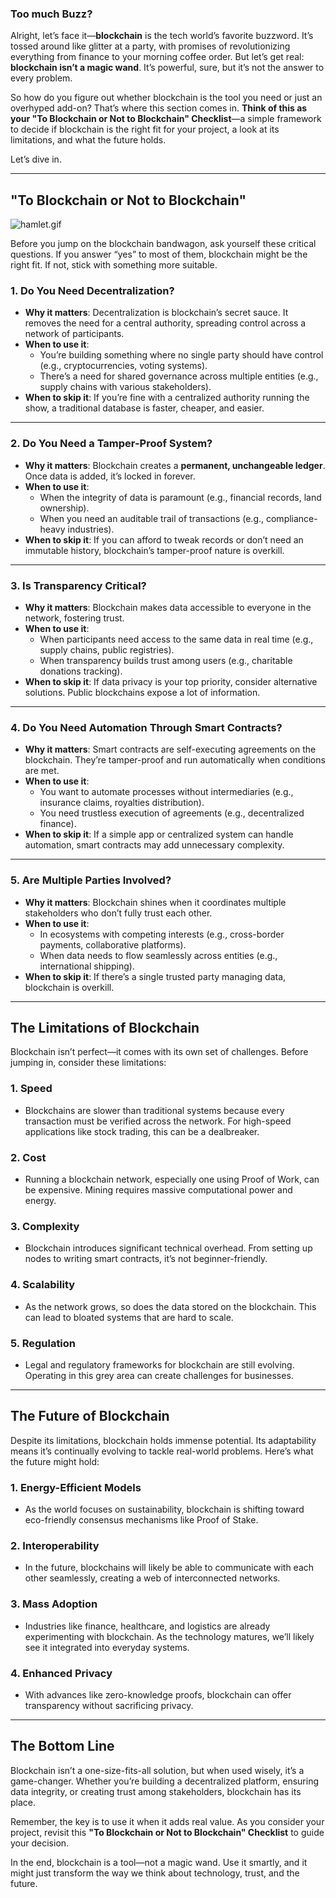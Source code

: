 ### Too much Buzz?

Alright, let’s face it—**blockchain** is the tech world’s favorite buzzword. It’s tossed around like glitter at a party, with promises of revolutionizing everything from finance to your morning coffee order. But let’s get real: **blockchain isn’t a magic wand**. It’s powerful, sure, but it’s not the answer to every problem.

So how do you figure out whether blockchain is the tool you need or just an overhyped add-on? That’s where this section comes in. **Think of this as your "To Blockchain or Not to Blockchain" Checklist**—a simple framework to decide if blockchain is the right fit for your project, a look at its limitations, and what the future holds.

Let’s dive in.

---

## **"To Blockchain or Not to Blockchain"**

![hamlet.gif](https://raw.githubusercontent.com/The-Web3-Compass/web3-compass-data-repository/refs/heads/main/basecamp/blockchain-starterpack/images/when-to-use-blockchain/guide/hamlet.gif)

Before you jump on the blockchain bandwagon, ask yourself these critical questions. If you answer “yes” to most of them, blockchain might be the right fit. If not, stick with something more suitable.

### **1. Do You Need Decentralization?**

- **Why it matters**: Decentralization is blockchain’s secret sauce. It removes the need for a central authority, spreading control across a network of participants.
- **When to use it**:
    - You’re building something where no single party should have control (e.g., cryptocurrencies, voting systems).
    - There’s a need for shared governance across multiple entities (e.g., supply chains with various stakeholders).
- **When to skip it**: If you’re fine with a centralized authority running the show, a traditional database is faster, cheaper, and easier.

---

### **2. Do You Need a Tamper-Proof System?**

- **Why it matters**: Blockchain creates a **permanent, unchangeable ledger**. Once data is added, it’s locked in forever.
- **When to use it**:
    - When the integrity of data is paramount (e.g., financial records, land ownership).
    - When you need an auditable trail of transactions (e.g., compliance-heavy industries).
- **When to skip it**: If you can afford to tweak records or don’t need an immutable history, blockchain’s tamper-proof nature is overkill.

---

### **3. Is Transparency Critical?**

- **Why it matters**: Blockchain makes data accessible to everyone in the network, fostering trust.
- **When to use it**:
    - When participants need access to the same data in real time (e.g., supply chains, public registries).
    - When transparency builds trust among users (e.g., charitable donations tracking).
- **When to skip it**: If data privacy is your top priority, consider alternative solutions. Public blockchains expose a lot of information.

---

### **4. Do You Need Automation Through Smart Contracts?**

- **Why it matters**: Smart contracts are self-executing agreements on the blockchain. They’re tamper-proof and run automatically when conditions are met.
- **When to use it**:
    - You want to automate processes without intermediaries (e.g., insurance claims, royalties distribution).
    - You need trustless execution of agreements (e.g., decentralized finance).
- **When to skip it**: If a simple app or centralized system can handle automation, smart contracts may add unnecessary complexity.

---

### **5. Are Multiple Parties Involved?**

- **Why it matters**: Blockchain shines when it coordinates multiple stakeholders who don’t fully trust each other.
- **When to use it**:
    - In ecosystems with competing interests (e.g., cross-border payments, collaborative platforms).
    - When data needs to flow seamlessly across entities (e.g., international shipping).
- **When to skip it**: If there’s a single trusted party managing data, blockchain is overkill.

---

## **The Limitations of Blockchain**

Blockchain isn’t perfect—it comes with its own set of challenges. Before jumping in, consider these limitations:

### **1. Speed**

- Blockchains are slower than traditional systems because every transaction must be verified across the network. For high-speed applications like stock trading, this can be a dealbreaker.

### **2. Cost**

- Running a blockchain network, especially one using Proof of Work, can be expensive. Mining requires massive computational power and energy.

### **3. Complexity**

- Blockchain introduces significant technical overhead. From setting up nodes to writing smart contracts, it’s not beginner-friendly.

### **4. Scalability**

- As the network grows, so does the data stored on the blockchain. This can lead to bloated systems that are hard to scale.

### **5. Regulation**

- Legal and regulatory frameworks for blockchain are still evolving. Operating in this grey area can create challenges for businesses.

---

## **The Future of Blockchain**

Despite its limitations, blockchain holds immense potential. Its adaptability means it’s continually evolving to tackle real-world problems. Here’s what the future might hold:

### **1. Energy-Efficient Models**

- As the world focuses on sustainability, blockchain is shifting toward eco-friendly consensus mechanisms like Proof of Stake.

### **2. Interoperability**

- In the future, blockchains will likely be able to communicate with each other seamlessly, creating a web of interconnected networks.

### **3. Mass Adoption**

- Industries like finance, healthcare, and logistics are already experimenting with blockchain. As the technology matures, we’ll likely see it integrated into everyday systems.

### **4. Enhanced Privacy**

- With advances like zero-knowledge proofs, blockchain can offer transparency without sacrificing privacy.

---

## **The Bottom Line**

Blockchain isn’t a one-size-fits-all solution, but when used wisely, it’s a game-changer. Whether you’re building a decentralized platform, ensuring data integrity, or creating trust among stakeholders, blockchain has its place.

Remember, the key is to use it when it adds real value. As you consider your project, revisit this **"To Blockchain or Not to Blockchain" Checklist** to guide your decision.

In the end, blockchain is a tool—not a magic wand. Use it smartly, and it might just transform the way we think about technology, trust, and the future.